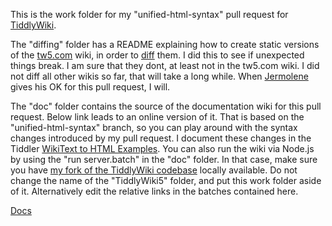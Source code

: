 This is the work folder for my "unified-html-syntax" pull request for [TiddlyWiki](https://github.com/Jermolene/TiddlyWiki5).

The "diffing" folder has a README explaining how to create static versions of the [tw5.com](https://tiddlywiki.com/) wiki, in order to [diff](https://winmerge.org/) them. I did this to see if unexpected things break. I am sure that they dont, at least not in the tw5.com wiki. I did not diff all other wikis so far, that will take a long while. When [Jermolene](https://github.com/Jermolene) gives his OK for this pull request, I will.

The "doc" folder contains the source of the documentation wiki for this pull request. Below link leads to an online version of it. That is based on the "unified-html-syntax" branch, so you can play around with the syntax changes introduced by my pull request. I document these changes in the Tiddler [WikiText to HTML Examples](https://nilslindemann.github.io/TiddlyWiki5-unified-html-syntax--PR-Work-Folder/singlefile.html#WikiText%20to%20HTML%20Examples). You can also run the wiki via Node.js by using the "run server.batch" in the "doc" folder. In that case, make sure you have [my fork of the TiddlyWiki codebase](https://github.com/nilslindemann/TiddlyWiki5) locally available. Do not change the name of the "TiddlyWiki5" folder, and put this work folder aside of it. Alternatively edit the relative links in the batches contained here.

[Docs](https://nilslindemann.github.io/TiddlyWiki5-unified-html-syntax--PR-Work-Folder/singlefile.html)